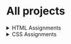 # All projects
<details>
    <summary>HTML Assignments</summary>
    
</details>
<details>
    <summary>CSS Assignments</summary>
    [Project 1 - Calm](./CSS-Assignments/Project-1-Calm/index.html "Project 1 - Calm")
    [Project 2 - Medifine](./CSS-Assignments/Project-2-Medifine/index.html "Project 2 - Medifine")
    [Project 3 - Justice](./CSS-Assignments/Project-3-Justice/index.html "Project 3 - Justice")
    [Project 4 - SEO Master](./CSS-Assignments/Project-4-SEO-Master/index.html "Project 4 - SEO Master")
    [Project 5 - Crypto Market](./CSS-Assignments/Project-5-Crypto-Market/index.html "Project 5 - Crypto Market")
    [Project 6 - Fashion Hub](./CSS-Assignments/Project-6-Fashion-Hub/index.html "Project 6 - Fashion Hub")
    [Project 7 - Credit Card Landing Page](./CSS-Assignments/Project-7-Credit-Card-Landing-Page/index.html "Project 7 - Credit Card Landing Page")
    [Project 8 - Hosting Landing Page](./CSS-Assignments/Project-8-Hosting-Landing-Page/index.html "Project 8 - Hosting Landing Page")
    [Project 9 - Gaming Landing Page](./CSS-Assignments/Project-9-Gaming-Landing-Page/index.html "Project 9 - Gaming Landing Page")
    [Project 10 - Real Estate Landing Page](./CSS-Assignments/Project-10-Real-Estate-Landing-Page/index.html "Project 10 - Real Estate Landing Page")
    [Project 11 - Beats Landing Page](./CSS-Assignments/Project-11-Beats-Landing-Page/index.html "Project 11 - Beats Landing Page")
    [Project 12 - Analyst Landing Page](./CSS-Assignments/Project-12-Analyst-Landing-Page/index.html "Project 12 - Analyst Landing Page")
</details>